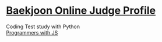 # [Baekjoon Online Judge Profile](https://www.acmicpc.net/user/bonjenny)
Coding Test study with Python \
[Programmers with JS](https://career.programmers.co.kr/pr/bonjenny1_4385)
